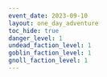 ```yaml
---
event_date: 2023-09-10
layout: one_day_adventure
toc_hide: true
danger_level: 1
undead_faction_level: 1
goblin_faction_level: 1
gnoll_faction_level: 1
---
```

